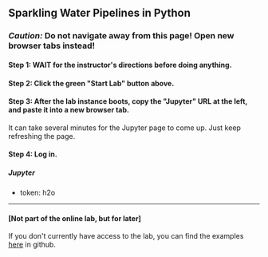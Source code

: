 ## Sparkling Water Pipelines in Python

### ***Caution:***  Do not navigate away from this page!  Open new browser tabs instead!

#### Step 1:  WAIT for the instructor's directions before doing anything.

#### Step 2:  Click the green "Start Lab" button above.

#### Step 3:  After the lab instance boots, copy the "Jupyter" URL at the left, and paste it into a new browser tab.

It can take several minutes for the Jupyter page to come up.  Just keep refreshing the page.

#### Step 4:  Log in.

##### Jupyter

* token:  h2o

---

#### [Not part of the online lab, but for later]

If you don't currently have access to the lab, you can find the examples [here](https://github.com/h2oai/h2o-tutorials/blob/master/h2o-world-2017/pysparkling/AmazonFineFoodPipeline.ipynb) in github.

